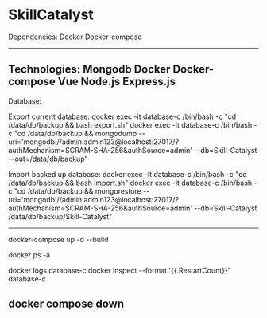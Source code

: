 # SkillCatalyst

Dependencies:
    Docker
    Docker-compose

---------------------------------

Technologies:
    Mongodb
    Docker
    Docker-compose
    Vue
    Node.js
    Express.js
---------------------------------
Database:

Export current database:
    docker exec -it database-c /bin/bash -c "cd /data/db/backup && bash export.sh"
    docker exec -it database-c /bin/bash -c "cd /data/db/backup && mongodump --uri='mongodb://admin:admin123@localhost:27017/?authMechanism=SCRAM-SHA-256&authSource=admin' --db=Skill-Catalyst --out=/data/db/backup"



Import backed up database:
    docker exec -it database-c /bin/bash -c "cd /data/db/backup && bash import.sh"
    docker exec -it database-c /bin/bash -c "cd /data/db/backup && mongorestore --uri='mongodb://admin:admin123@localhost:27017/?authMechanism=SCRAM-SHA-256&authSource=admin' --db=Skill-Catalyst /data/db/backup/Skill-Catalyst"

---------------------------------

docker-compose up -d --build

docker ps -a

docker logs database-c
docker inspect --format '{{.RestartCount}}' database-c

docker compose down
---------------------------------
